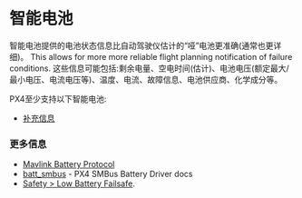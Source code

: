 # 智能电池

智能电池提供的电池状态信息比自动驾驶仪估计的“哑”电池更准确(通常也更详细)。 This allows for more more reliable flight planning notification of failure conditions. 这些信息可能包括:剩余电量、空电时间(估计)、电池电压(额定最大/最小电压、电流电压等)、温度、电流、故障信息、电池供应商、化学成分等。

PX4至少支持以下智能电池:
* [补充信息](../smart_batteries/rotoye_batmon.md)

### 更多信息

- [Mavlink Battery Protocol](https://mavlink.io/en/services/battery.html)
- [batt_smbus](../modules/modules_driver.md) - PX4 SMBus Battery Driver docs
- [Safety > Low Battery Failsafe](../config/safety.md#low-battery-failsafe).

